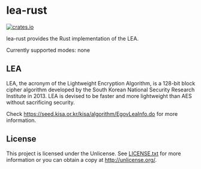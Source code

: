 # lea-rust

  [![crates.io](https://img.shields.io/crates/v/lea)](https://crates.io/crates/lea)

  lea-rust provides the Rust implementation of the LEA.

  Currently supported modes: none

## LEA

  LEA, the acronym of the Lightweight Encryption Algorithm, is a 128-bit block cipher algorithm developed by the South Korean National Security Research Institute in 2013. LEA is devised to be faster and more lightweight than AES without sacrificing security.

  Check <https://seed.kisa.or.kr/kisa/algorithm/EgovLeaInfo.do> for more information.

## License

  This project is licensed under the Unlicense. See [LICENSE.txt](/LICENSE.txt) for more information or you can obtain a copy at <http://unlicense.org/>.
